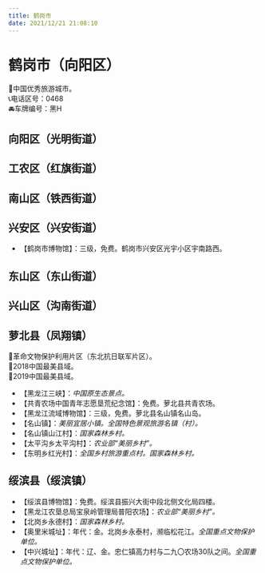 ```yaml
---
title: 鹤岗市  
date: 2021/12/21 21:08:10  
---
```

  
# 鹤岗市（向阳区）  
🏅中国优秀旅游城市。   
📞电话区号：0468  
🚘车牌编号：黑H  

## 向阳区（光明街道）  

## 工农区（红旗街道）  

## 南山区（铁西街道）  

## 兴安区（兴安街道）  
* 【鹤岗市博物馆】：三级，免费。鹤岗市兴安区光宇小区宇南路西。   

## 东山区（东山街道）  

## 兴山区（沟南街道）  

## 萝北县（凤翔镇）  
🚩革命文物保护利用片区（东北抗日联军片区）。   
🏅2018中国最美县域。   
🏅2019中国最美县域。   
* 【黑龙江三峡】：*中国原生态景点。*  
* 【共青农场中国青年志愿垦荒纪念馆】：免费。萝北县共青农场。   
* 【黑龙江流域博物馆】：三级，免费。萝北县名山镇名山岛。   
* 【名山镇】：*美丽宜居小镇。全国特色景观旅游名镇（村）。*  
* 【名山镇山江村】：*国家森林乡村。*  
* 【太平沟乡太平沟村】：*农业部“美丽乡村”。*  
* 【东明乡红光村】：*全国乡村旅游重点村。国家森林乡村。*  

## 绥滨县（绥滨镇）  
* 【绥滨县博物馆】：免费。绥滨县振兴大街中段北侧文化局四楼。   
* 【黑龙江农垦总局宝泉岭管理局普阳农场】：*农业部“美丽乡村”。*  
* 【北岗乡永德村】：*国家森林乡村。*  
* 【奥里米城址】：年代：金。北岗乡永泰村，濒临松花江。*全国重点文物保护单位。*  
* 【中兴城址】：年代：辽、金。忠仁镇高力村与二九〇农场30队之间。*全国重点文物保护单位。*  